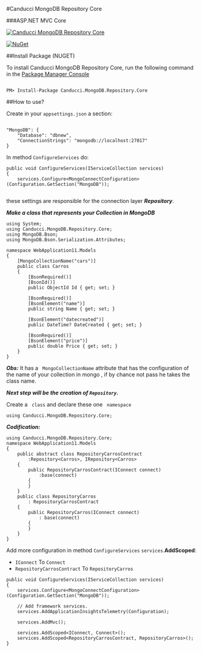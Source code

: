 
#Canducci MongoDB Repository Core

###ASP.NET MVC Core

[![Canducci MongoDB Repository Core](http://i666.photobucket.com/albums/vv25/netdragoon/nosql_zpsefi6szxd.png)](https://www.nuget.org/packages/Canducci.MongoDB.Repository.Core/)

[![NuGet](https://img.shields.io/nuget/v/Canducci.MongoDB.Repository.Core.svg?style=plastic&label=version)](https://www.nuget.org/packages/Canducci.MongoDB.Repository.Core/)

##Install Package (NUGET)

To install Canducci MongoDB Repository Core, run the following command in the [Package Manager Console](http://docs.nuget.org/consume/package-manager-console)

```Csharp

PM> Install-Package Canducci.MongoDB.Repository.Core

```

##How to use?

Create in your `appsettings.json` a section:

```Csharp

"MongoDB": {
    "Database": "dbnew",
    "ConnectionStrings": "mongodb://localhost:27017"
}
```
In method `ConfigureServices` do:

```Csharp
public void ConfigureServices(IServiceCollection services)
{
    services.Configure<MongoConnectConfiguration>(Configuration.GetSection("MongoDB"));
    
```

these settings are responsible for the connection layer ___Repository___.

___Make a class that represents your Collection in MongoDB___

```Csharp
using System;
using Canducci.MongoDB.Repository.Core;
using MongoDB.Bson;
using MongoDB.Bson.Serialization.Attributes;

namespace WebApplication11.Models
{
    [MongoCollectionName("cars")]
    public class Carros
    {
        [BsonRequired()]
        [BsonId()]
        public ObjectId Id { get; set; }

        [BsonRequired()]
        [BsonElement("name")]
        public string Name { get; set; }
                
        [BsonElement("datecreated")]        
        public DateTime? DateCreated { get; set; }

        [BsonRequired()]
        [BsonElement("price")]
        public double Price { get; set; }
    }
}
```


___Obs:___ It has a ` MongoCollectionName` attribute that has the configuration of the name of your collection in mongo , if by chance not pass he takes the class name.

___Next step will be the creation of `Repository`.___

Create a ` class` and declare these one ` namespace`

```Csharp
using Canducci.MongoDB.Repository.Core;
```


___Codification:___

```Csharp
using Canducci.MongoDB.Repository.Core;
namespace WebApplication11.Models
{
    public abstract class RepositoryCarrosContract
        :Repository<Carros>, IRepository<Carros>
    {
        public RepositoryCarrosContract(IConnect connect)
            :base(connect)
        {
        }
    }
    public class RepositoryCarros
        : RepositoryCarrosContract
    {
        public RepositoryCarros(IConnect connect)
            : base(connect)
        {
        }
    }
}
```

Add more configuration in method `ConfigureServices` `services`.**AddScoped**:

- `IConnect` To `Connect`
- `RepositoryCarrosContract` To `RepositoryCarros`

```Csharp
public void ConfigureServices(IServiceCollection services)
{
    services.Configure<MongoConnectConfiguration>(Configuration.GetSection("MongoDB"));

    // Add framework services.
    services.AddApplicationInsightsTelemetry(Configuration);

    services.AddMvc();

    services.AddScoped<IConnect, Connect>();
    services.AddScoped<RepositoryCarrosContract, RepositoryCarros>();
}
```
